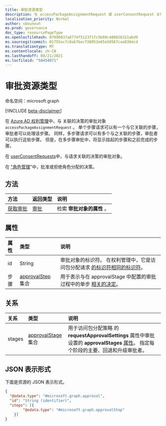 ```yaml
---
title: 审批资源类型
description: 与 accessPackageAssignmentRequest 或 userConsentRequest 关联的审批对象。
localization_priority: Normal
author: sbounouh
ms.prod: governance
doc_type: resourcePageType
ms.openlocfilehash: 07990837a8774f512371fc5b09c400826321abd9
ms.sourcegitcommit: 01755ac7c0ab7becf28052e05e58567caa8364cd
ms.translationtype: MT
ms.contentlocale: zh-CN
ms.lasthandoff: 08/21/2021
ms.locfileid: "58454071"
---
```

# <a name="approval-resource-type"></a>审批资源类型

命名空间：microsoft.graph

[!INCLUDE [beta-disclaimer](../../includes/beta-disclaimer.md)]

在 [Azure AD 权利管理](entitlementmanagement-root.md)中，与 关联的决策的审批对象 `accessPackageAssignmentRequest` 。 单个步骤请求可以有一个与它关联的步骤，审批者可以处理该步骤。 同样，多步骤请求可以有多个与之关联的步骤，审批者可以执行这些步骤。 但是，在多步骤审批中，将显示挂起的步骤和之前完成的步骤。

在 [userConsentRequests](../resources/userconsentrequest.md)中，与请求关联的决策的审批对象。

在 ["角色管理](../resources/rolemanagement.md)"中，批准或拒绝角色分配的决策。

## <a name="methods"></a>方法

| 方法       | 返回类型 | 说明 |
|:-------------|:------------|:------------|
|[获取审批](../api/approval-get.md) | [审批](approval.md) | 检索 **审批对象的属性** 。 |


## <a name="properties"></a>属性
|属性|类型|说明|
|:---|:---|:---|
|id|String|审批对象的标识符。  在权利管理中，它是访问包分配请求 [的标识符相同的标识符](accesspackageassignmentrequest.md)。|
|步骤|[approvalStep](../resources/approvalstep.md) 集合|用于表示与在 approvalStage 中配置的审批过程中的单步 [相关的决定](../resources/approvalstage.md)。|

## <a name="relationships"></a>关系
|关系|类型|说明|
|:---|:---|:---|
|stages|[approvalStage](../resources/approvalstage.md) 集合|用于访问包分配策略 的 **requestApprovalSettings** 属性中审批设置的 **approvalStages** [属性](accesspackageassignmentpolicy.md)。 指定每个阶段的主要、回退和升级审批者。|


## <a name="json-representation"></a>JSON 表示形式
下面是资源的 JSON 表示形式。
<!-- {
  "blockType": "resource",
  "keyProperty": "id",
  "@odata.type": "microsoft.graph.approval",
  "baseType": "microsoft.graph.entity",
}
-->
``` json
{
  "@odata.type": "#microsoft.graph.approval",
  "id": "String (identifier)",
  "steps": [{
        "@odata.type": "#microsoft.graph.approvalStep"
    }]
}
```
